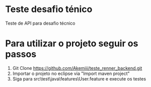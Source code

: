 # Teste desafio ténico 
Teste de API para desafio técnico 

# Para utilizar o projeto seguir os passos

1. Git Clone https://github.com/Akemiii/teste_renner_backend.git
2. Importar o projeto no eclipse via "Import maven project"
3. Siga para src\test\java\features\User.feature e execute os testes
